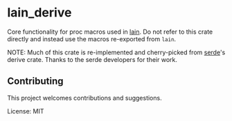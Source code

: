 # lain_derive

Core functionality for proc macros used in [lain](https://github.com/AFLplusplus/lain). Do not refer to this crate directly and instead use the macros re-exported from `lain`.

NOTE: Much of this crate is re-implemented and cherry-picked from [serde](https://github.com/serde-rs/serde/)'s derive crate. Thanks to the serde developers for their work.

## Contributing

This project welcomes contributions and suggestions.

License: MIT
